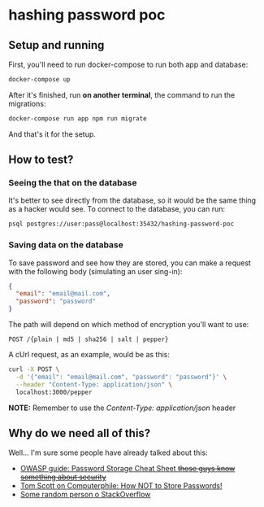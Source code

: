 # hashing password poc

## Setup and running
First, you'll need to run docker-compose to run both app and database:

```bash
docker-compose up
```

After it's finished, run **on another terminal**, the command to run the migrations:

```bash
docker-compose run app npm run migrate
```

And that's it for the setup.

## How to test?
### Seeing the that on the database
It's better to see directly from the database, so it would be the same thing as a hacker would see.
To connect to the database, you can run:

```bash
psql postgres://user:pass@localhost:35432/hashing-password-poc
```

### Saving data on the database
To save password and see how they are stored, you can make a request with the following body (simulating an user sing-in):

```json
{
  "email": "email@mail.com",
  "password": "password"
}
```

The path will depend on which method of encryption you'll want to use:

`POST /{plain | md5 | sha256 | salt | pepper}`

A cUrl request, as an example, would be as this:

```bash
curl -X POST \
  -d '{"email": "email@mail.com", "password": "password"}' \
  --header "Content-Type: application/json" \
  localhost:3000/pepper
```

**NOTE:** Remember to use the _Content-Type: application/json_ header

## Why do we need all of this?

Well... I'm sure some people have already talked about this:

- [OWASP guide: Password Storage Cheat Sheet ~~those guys know something about security~~](https://cheatsheetseries.owasp.org/cheatsheets/Password_Storage_Cheat_Sheet.html)
- [Tom Scott on Computerphile: How NOT to Store Passwords!](https://www.youtube.com/watch?v=8ZtInClXe1Q)
- [Some random person o StackOverflow](https://stackoverflow.com/a/1054033)
